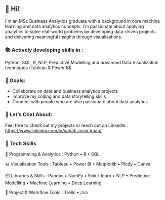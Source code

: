## 👋 Hi!

I'm an MSc Business Analytics graduate with a background in core machine learning and data analytics concepts. I'm passionate about applying analytics to solve real-world problems by developing data-driven projects and delivering meaningful insights through visualisations.

### 📚 Actively developing skills in :

Python, SQL, R, NLP, Predictive Modelling and advanced Data Visualization techniques (Tableau & Power BI)

### 🎯 Goals:

* Collaborate on data and business analytics projects
* Improve my coding and data storytelling skills
* Connect with people who are also passionate about data analytics 

### 💬 Let’s Chat About:

Feel free to check out my projects or reach out on LinkedIn : https://www.linkedin.com/in/sabah-arshi-khan/

### 🧰 Tech Skills

🧠 Programming & Analytics :
Python • R • SQL

📊 Visualisation Tools :
Tableau • Power BI • Matplotlib • Plotly • Canva

📦 Libraries & Skills :
Pandas • NumPy • Scikit-learn • NLP • Predictive Modelling • Machine Learning • Deep Learning

🧩 Project & Workflow Tools :
Trello • Jira 









